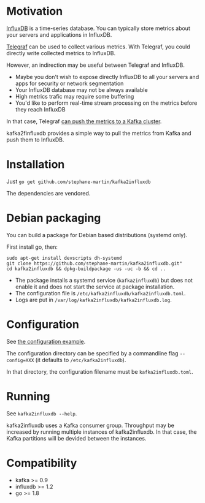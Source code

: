 # Motivation

[InfluxDB](https://github.com/influxdata/influxdb) is a time-series database.
You can typically store metrics about your servers and applications in InfluxDB.

[Telegraf](https://github.com/influxdata/telegraf) can be used to collect
various metrics. With Telegraf, you could directly write collected metrics to
InfluxDB.

However, an indirection may be useful between Telegraf and InfluxDB.

-   Maybe you don't wish to expose directly InfluxDB to all your servers and
    apps for security or network segmentation
-   Your InfluxDB database may not be always available
-   High metrics trafic may require some buffering
-   You'd like to perform real-time stream processing on the metrics before
    they reach InfluxDB

In that case, Telegraf [can push the metrics to a Kafka cluster](https://github.com/influxdata/telegraf/tree/master/plugins/outputs/kafka).

kafka2finfluxdb provides a simple way to pull the metrics from Kafka and push
them to InfluxDB.

# Installation

Just `go get github.com/stephane-martin/kafka2influxdb`

The dependencies are vendored.

# Debian packaging

You can build a package for Debian based distributions (systemd only).

First install go, then:

```
sudo apt-get install devscripts dh-systemd
git clone https://github.com/stephane-martin/kafka2influxdb.git"
cd kafka2influxdb && dpkg-buildpackage -us -uc -b && cd ..
```

-   The package installs a systemd service (`kafka2influxdb`) but does not enable
it and does not start the service at package installation.
-   The configuration file is `/etc/kafka2influxdb/kafka2influxdb.toml`.
-   Logs are put in `/var/log/kafka2influxdb/kafka2influxdb.log`.

# Configuration

See [the configuration example](https://github.com/stephane-martin/kafka2influxdb/blob/master/kafka2influxdb.example.toml).

The configuration directory can be specified by a commandline flag
`--config=XXX` (it defaults to `/etc/kafka2influxdb`).

In that directory, the configuration filename must be `kafka2influxdb.toml`.

# Running

See `kafka2influxdb --help`.

kafka2influxdb uses a Kafka consumer group. Throughput may be increased by
running multiple instances of kafka2influxdb. In that case, the Kafka
partitions will be devided between the instances.

# Compatibility

-   kafka >= 0.9
-   influxdb >= 1.2
-   go >= 1.8

